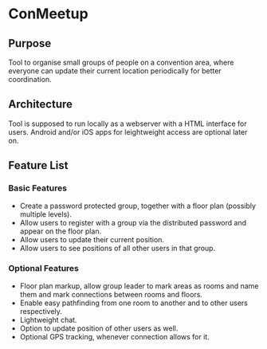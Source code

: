# ConMeetup

## Purpose
Tool to organise small groups of people on a convention area, where everyone can update their current location periodically for better coordination.

## Architecture
Tool is supposed to run locally as a webserver with a HTML interface for users.
Android and/or iOS apps for leightweight access are optional later on.

## Feature List

### Basic Features
- Create a password protected group, together with a floor plan (possibly multiple levels).
- Allow users to register with a group via the distributed password and appear on the floor plan.
- Allow users to update their current position.
- Allow users to see positions of all other users in that group.

### Optional Features
- Floor plan markup, allow group leader to mark areas as rooms and name them and mark connections between rooms and floors.
- Enable easy pathfinding from one room to another and to other users respectively.
- Lightweight chat.
- Option to update position of other users as well.
- Optional GPS tracking, whenever connection allows for it.
